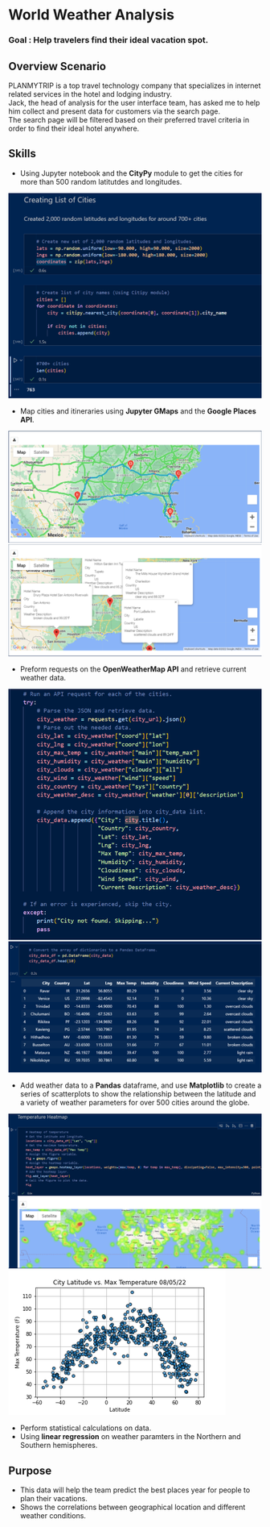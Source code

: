 # World Weather Analysis
  
### Goal : Help travelers find their ideal vacation spot.  
  
## Overview Scenario  
PLANMYTRIP is a top travel technology company that specializes in internet related services in the hotel and lodging industry.  
Jack, the head of analysis for the user interface team, has asked me to help
him collect and present data for customers via the search page.  
The search page will be filtered based on their preferred travel criteria in order
to find their ideal hotel anywhere.  

## Skills  
- Using Jupyter notebook and the **CityPy** module to get the cities for more than 500 random latitutdes and longitudes.    
  
![Cities List](coding_images/cities_list.PNG)    
  
- Map cities and itineraries using **Jupyter GMaps** and the **Google Places API**.    
  
![Travel GMap](Vacation_Itinerrary/WeatherPy_travel_map.PNG) 
![Travel GMap](Vacation_Itinerrary/WeatherPy_travel_map_markers.PNG)   
  
- Preform requests on the **OpenWeatherMap API** and retrieve current weather data.    
  
![OpenWeatherMap Data](coding_images/city_json.PNG)  
![OpenWeatherMap Data](coding_images/city_pandas.PNG)    
  
- Add weather data to a **Pandas** dataframe, and use **Matplotlib** to create a series of scatterplots to show the relationship between the latitude and a variety of weather parameters for over 500 cities around the globe.    
  
![Temperature Heatmap](coding_images/temperature_heatmap.PNG)  
![Latitude vs Temperature](weather_data/Fig1.png)    
  
- Perform statistical calculations on data.  
- Using **linear regression** on weather paramters in the Northern and Southern hemispheres. 


## Purpose  
- This data will help the team predict the best places year for people to plan their vacations.  
- Shows the correlations between geographical location and different weather conditions.  
